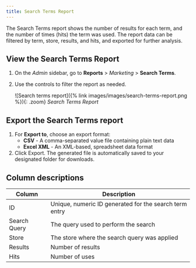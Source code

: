 ```yaml
---
title: Search Terms Report
---
```


The Search Terms report shows the number of results for each term, and the number of times (hits) the term was used. The report data can be filtered by term, store, results, and hits, and exported for further analysis.

## View the Search Terms Report

1. On the _Admin_ sidebar, go to **Reports** > _Marketing_ > **Search Terms**.

1. Use the controls to filter the report as needed.

    ![Search terms report]({% link images/images/search-terms-report.png %}){: .zoom}
    _Search Terms Report_

## Export the Search Terms report

1. For **Export to**, choose an export format:
    - **CSV** - A comma-separated value file containing plain text data
    - **Excel XML** - An XML-based, spreadsheet data format
1. Click <span class="btn">Export</span>.
   The generated file is automatically saved to your designated folder for downloads.

## Column descriptions

|Column|Description|
|--- |--- |
|ID|Unique, numeric ID generated for the search term entry|
|Search Query|The query used to perform the search|
|Store|The store where the search query was applied|
|Results|Number of results|
|Hits|Number of uses|
